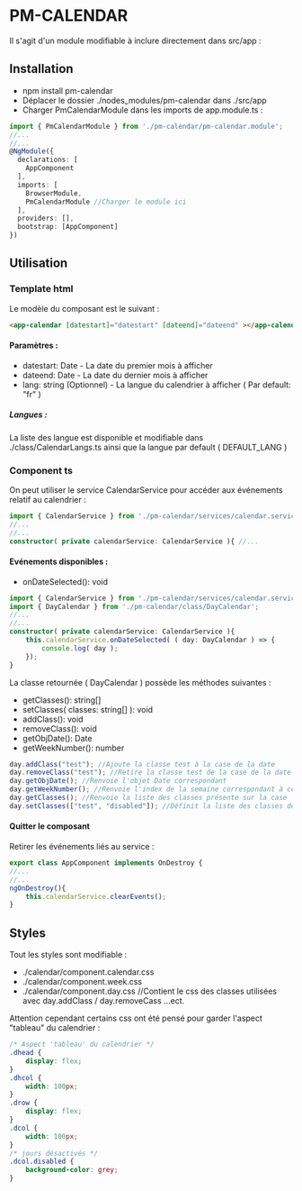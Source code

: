 # PM-CALENDAR
Il s'agit d'un module modifiable à inclure directement dans src/app : 

## Installation
- npm install pm-calendar
- Déplacer le dossier ./nodes_modules/pm-calendar dans ./src/app
- Charger PmCalendarModule dans les imports de app.module.ts : 
```typescript
import { PmCalendarModule } from './pm-calendar/pm-calendar.module';
//...
//...
@NgModule({
  declarations: [
    AppComponent
  ],
  imports: [
    BrowserModule,
    PmCalendarModule //Charger le module ici
  ],
  providers: [],
  bootstrap: [AppComponent]
})
```

## Utilisation

### Template html

Le modèle du composant est le suivant : 
```html
<app-calendar [datestart]="datestart" [dateend]="dateend" ></app-calendar>
```
#### Paramètres : 
- datestart: Date - La date du premier mois à afficher
- dateend: Date - La date du dernier mois à afficher
- lang: string (Optionnel) - La langue du calendrier à afficher ( Par default: "fr" )

##### Langues : 
La liste des langue est disponible et modifiable dans ./class/CalendarLangs.ts ainsi que la langue par default ( DEFAULT_LANG )

### Component ts
On peut utiliser le service CalendarService pour accéder aux événements relatif au calendrier :
```typescript
import { CalendarService } from './pm-calendar/services/calendar.service';
//...
//...
constructor( private calendarService: CalendarService ){ //...
```
#### Evénements disponibles : 

- onDateSelected(): void
```typescript
import { CalendarService } from './pm-calendar/services/calendar.service';
import { DayCalendar } from './pm-calendar/class/DayCalendar';
//...
//...
constructor( private calendarService: CalendarService ){
	this.calendarService.onDateSelected( ( day: DayCalendar ) => {
	    console.log( day );
	});
}
```
La classe retournée ( DayCalendar ) possède les méthodes suivantes : 

- getClasses(): string[]
- setClasses( classes: string[] ): void
- addClass(): void
- removeClass(): void
- getObjDate(): Date
- getWeekNumber(): number
```typescript
day.addClass("test"); //Ajoute la classe test à la case de la date
day.removeClass("test"); //Retire la classe test de la case de la date
day.getObjDate(); //Renvoie l'objet Date correspondant
day.getWeekNumber(); //Renvoie l'index de la semaine correspondant à ce jour dans le mois
day.getClasses(); //Renvoie la liste des classes présente sur la case
day.setClasses(["test", "disabled"]); //Définit la liste des classes de la case
```
#### Quitter le composant 
Retirer les événements liés au service : 
```typescript
export class AppComponent implements OnDestroy {
//...
//...
ngOnDestroy(){
	this.calendarService.clearEvents();
}
```

## Styles

Tout les styles sont modifiable :

- ./calendar/component.calendar.css
- ./calendar/component.week.css
- ./calendar/component.day.css //Contient le css des classes utilisées avec day.addClass / day.removeCass ...ect.

Attention cependant certains css ont été pensé pour garder l'aspect "tableau" du calendrier : 
```css
/* Aspect 'tableau' du calendrier */
.dhead {
    display: flex;
}
.dhcol {
    width: 100px;
}
.drow {
    display: flex;
}
.dcol {
    width: 100px;
}
/* jours désactivés */
.dcol.disabled {
    background-color: grey;
}
```